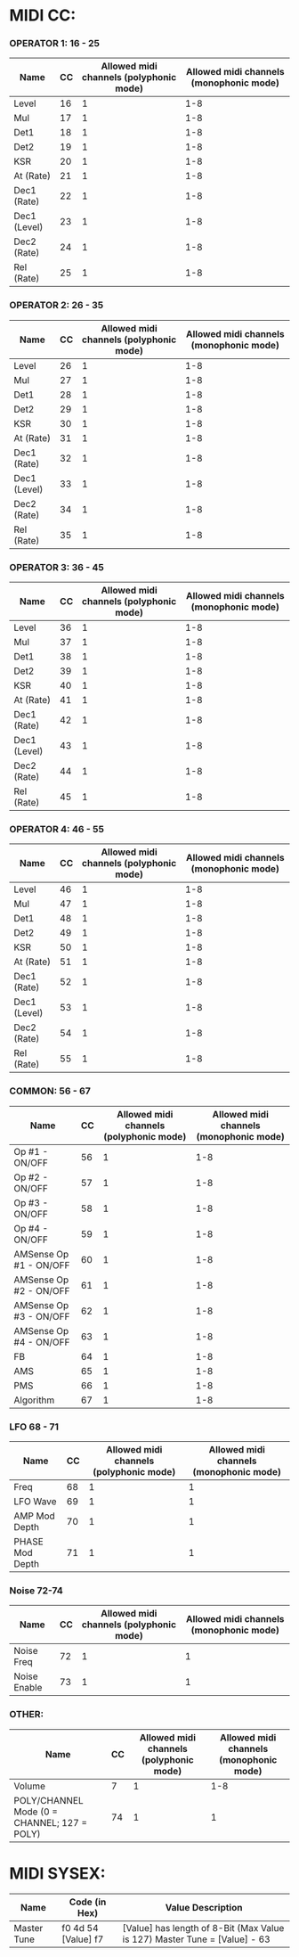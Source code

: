 

# MIDI CC:



### OPERATOR 1: 16 - 25

 | Name         | CC | Allowed midi channels (polyphonic mode)  | Allowed midi channels (monophonic mode)|
 |--------------|----|------------------------------------------|----------------------------------------|
 |Level         | 16 | 1                                        | 1-8                                    |
 |Mul           | 17 | 1                                        | 1-8                                    |
 |Det1          | 18 | 1                                        | 1-8                                    |
 |Det2          | 19 | 1                                        | 1-8                                    |
 |KSR           | 20 | 1                                        | 1-8                                    |
 |At (Rate)     | 21 | 1                                        | 1-8                                    |
 |Dec1 (Rate)   | 22 | 1                                        | 1-8                                    |
 |Dec1 (Level)  | 23 | 1                                        | 1-8                                    |
 |Dec2 (Rate)   | 24 | 1                                        | 1-8                                    |
 |Rel (Rate)    | 25 | 1                                        | 1-8                                    |

### OPERATOR 2: 26 - 35

 | Name         | CC | Allowed midi channels (polyphonic mode)  | Allowed midi channels (monophonic mode)|
 |--------------|----|------------------------------------------|----------------------------------------|
 |Level         | 26 | 1                                        | 1-8                                    |
 |Mul           | 27 | 1                                        | 1-8                                    |
 |Det1          | 28 | 1                                        | 1-8                                    |
 |Det2          | 29 | 1                                        | 1-8                                    |
 |KSR           | 30 | 1                                        | 1-8                                    |
 |At (Rate)     | 31 | 1                                        | 1-8                                    |
 |Dec1 (Rate)   | 32 | 1                                        | 1-8                                    |
 |Dec1 (Level)  | 33 | 1                                        | 1-8                                    |
 |Dec2 (Rate)   | 34 | 1                                        | 1-8                                    |
 |Rel (Rate)    | 35 | 1                                        | 1-8                                    |


### OPERATOR 3: 36 - 45

 | Name         | CC | Allowed midi channels (polyphonic mode)  | Allowed midi channels (monophonic mode)|
 |--------------|----|------------------------------------------|----------------------------------------|
 |Level         | 36 | 1                                        | 1-8                                    |
 |Mul           | 37 | 1                                        | 1-8                                    |
 |Det1          | 38 | 1                                        | 1-8                                    |
 |Det2          | 39 | 1                                        | 1-8                                    |
 |KSR           | 40 | 1                                        | 1-8                                    |
 |At (Rate)     | 41 | 1                                        | 1-8                                    |
 |Dec1 (Rate)   | 42 | 1                                        | 1-8                                    |
 |Dec1 (Level)  | 43 | 1                                        | 1-8                                    |
 |Dec2 (Rate)   | 44 | 1                                        | 1-8                                    |
 |Rel (Rate)    | 45 | 1                                        | 1-8                                    |


### OPERATOR 4: 46 - 55

 | Name         | CC | Allowed midi channels (polyphonic mode)  | Allowed midi channels (monophonic mode)|
 |--------------|----|------------------------------------------|----------------------------------------|
 |Level         | 46 | 1                                        | 1-8                                    |
 |Mul           | 47 | 1                                        | 1-8                                    |
 |Det1          | 48 | 1                                        | 1-8                                    |
 |Det2          | 49 | 1                                        | 1-8                                    |
 |KSR           | 50 | 1                                        | 1-8                                    |
 |At (Rate)     | 51 | 1                                        | 1-8                                    |
 |Dec1 (Rate)   | 52 | 1                                        | 1-8                                    |
 |Dec1 (Level)  | 53 | 1                                        | 1-8                                    |
 |Dec2 (Rate)   | 54 | 1                                        | 1-8                                    |
 |Rel (Rate)    | 55 | 1                                        | 1-8                                    |



### COMMON: 56 - 67

 | Name                    | CC | Allowed midi channels (polyphonic mode)  | Allowed midi channels (monophonic mode)|
 |-------------------------|----|------------------------------------------|----------------------------------------|
 | Op #1 - ON/OFF          | 56 | 1                                        | 1-8                                    |
 | Op #2 - ON/OFF          | 57 | 1                                        | 1-8                                    |
 | Op #3 - ON/OFF          | 58 | 1                                        | 1-8                                    |
 | Op #4 - ON/OFF          | 59 | 1                                        | 1-8                                    |
 | AMSense Op #1 - ON/OFF  | 60 | 1                                        | 1-8                                    |
 | AMSense Op #2 - ON/OFF  | 61 | 1                                        | 1-8                                    |
 | AMSense Op #3 - ON/OFF  | 62 | 1                                        | 1-8                                    |
 | AMSense Op #4 - ON/OFF  | 63 | 1                                        | 1-8                                    |
 | FB                      | 64 | 1                                        | 1-8                                    |
 | AMS                     | 65 | 1                                        | 1-8                                    |
 | PMS                     | 66 | 1                                        | 1-8                                    |
 | Algorithm               | 67 | 1                                        | 1-8                                    |


### LFO 68 - 71


 | Name                    | CC | Allowed midi channels (polyphonic mode)  | Allowed midi channels (monophonic mode)|
 |-------------------------|----|------------------------------------------|----------------------------------------|
 | Freq                    | 68 | 1                                        | 1                                      |
 | LFO Wave                | 69 | 1                                        | 1                                      |
 | AMP Mod Depth           | 70 | 1                                        | 1                                      |
 | PHASE Mod Depth         | 71 | 1                                        | 1                                      |


### Noise 72-74

 | Name                    | CC | Allowed midi channels (polyphonic mode)  | Allowed midi channels (monophonic mode)|
 |-------------------------|----|------------------------------------------|----------------------------------------|
 | Noise Freq              | 72 | 1                                        | 1                                      |
 | Noise Enable            | 73 | 1                                        | 1                                      |


### OTHER:

 | Name                                        | CC | Allowed midi channels (polyphonic mode)  | Allowed midi channels (monophonic mode)|
 |---------------------------------------------|----|------------------------------------------|----------------------------------------|
 | Volume                                      | 7  | 1                                        | 1-8                                    |
 | POLY/CHANNEL Mode (0 = CHANNEL; 127 = POLY) | 74 | 1                                        | 1                                      |


# MIDI SYSEX: 


| Name            | Code (in Hex)       | Value Description                                       |
|-----------------|---------------------|---------------------------------------------------------|
| Master Tune     | f0 4d 54 [Value] f7 | [Value] has length of 8-Bit (Max Value is 127) Master Tune = [Value] - 63  |

